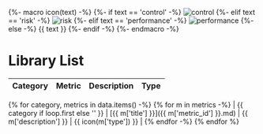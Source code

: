 {%- macro icon(text) -%}
    {%- if text == 'control' -%}
        ![control](https://img.shields.io/badge/CONTROL-1E90FF)
    {%- elif text == 'risk' -%}
        ![risk](https://img.shields.io/badge/RISK-DC143C)
    {%- elif text == 'performance' -%}
        ![performance](https://img.shields.io/badge/PERFORMANCE-32CD32)
    {%- else -%}
        {{ text }}
    {%- endif -%}
{%- endmacro -%}

# Library List

| Category | Metric | Description | Type |
|----------|--------|-------------|------|
{% for category, metrics in data.items() -%}
  {% for m in metrics -%}
| {{ category if loop.first else '' }} | [{{ m['title'] }}]({{ m['metric_id'] }}.md) | {{ m['description'] }} | {{ icon(m['type']) }} |
  {% endfor -%}
{% endfor %}
